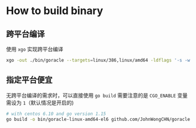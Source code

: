 # How to build binary

## 跨平台编译

使用 `xgo` 实现跨平台编译

```bash
xgo -out ./bin/goracle --targets=linux/386,linux/amd64 -ldflags '-s -w'  .
```

## 指定平台便宜

无跨平台编译的需求时，可以直接使用 `go build` 需要注意的是 `CGO_ENABLE` 变量需设为 `1`（默认情况是开启的)

```bash
# with centos 6.10 and go version 1.15
go build -o bin/goracle-linux-amd64-el6 github.com/JohnWongCHN/goracle
```
